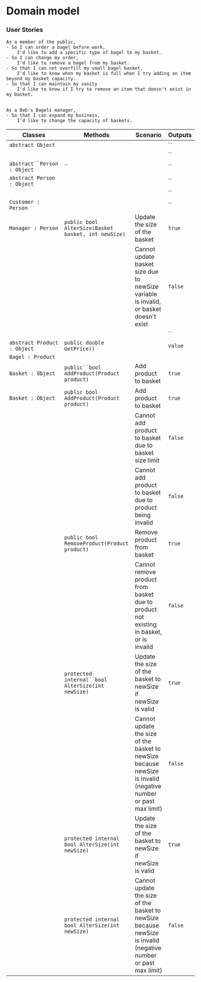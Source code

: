 # Domain model

### User Stories
```
As a member of the public,
- So I can order a bagel before work,
    I'd like to add a specific type of bagel to my basket.
- So I can change my order,
    I'd like to remove a bagel from my basket.
- So that I can not overfill my small bagel basket,
    I'd like to know when my basket is full when I try adding an item beyond my basket capacity.
- So that I can maintain my sanity
    I'd like to know if I try to remove an item that doesn't exist in my basket.


As a Bob's Bagels manager,
- So that I can expand my business,
    I’d like to change the capacity of baskets.
```

| Classes             | Methods                                                      | Scenario               | Outputs |
|---------------------|--------------------------------------------------------------|------------------------|---------|
| `abstract Object`  |                                                    |                        | `` |
|                     |                                                      |                        | `` |
| `abstract``Person : Object` | ``                                           |                        | `` |
| `abstract Person : Object` |                                            |                        | `` |
|                     |                                                      |                        | `` |
| `Customer : Person` |                                                      |                        | `` |
| `Manager : Person`  | `public bool AlterSize(Basket basket, int newSize)` | Update the size of the basket | `true` |
|                     |                                                      | Cannot update basket size due to newSize variable is invalid, or basket doesn't exist | `false` |
|                     |                                                      |                        | `` |
| `abstract Product : Object`  | `public double GetPrice()`                                         |                        | `value` |
| `Bagel : Product`   |                                                      |                        |   |
| `Basket : Object`   | `public``bool AddProduct(Product product)`           | Add product to basket    | `true` |
| `Basket : Object`   | `public bool AddProduct(Product product)`           | Add product to basket    | `true` |
|                     |                                                      | Cannot add product to basket due to basket size limit     | `false` |
|                     |                                                      | Cannot add product to basket due to product being invalid | `false` |
|                     | `public bool RemoveProduct(Product product)`        | Remove product from basket | `true` |
|                     |                                                      | Cannot remove product from basket due to product not existing in basket, or is invalid | `false` |
|                     | `protected internal``bool AlterSize(int newSize)`    | Update the size of the basket to newSize if newSize is valid | `true` |
|                     |                                                      | Cannot update the size of the basket to newSize because newSize is invalid (negative number or past max limit) | `false` |
|                     | `protected internal bool AlterSize(int newSize)` | Update the size of the basket to newSize if newSize is valid | `true` |
|                     | `protected internal bool AlterSize(int newSize)` | Cannot update the size of the basket to newSize because newSize is invalid (negative number or past max limit) | `false` |
